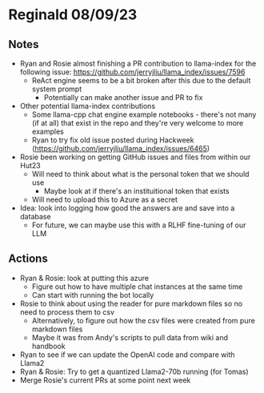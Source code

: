 # Reginald 08/09/23

## Notes
- Ryan and Rosie almost finishing a PR contribution to llama-index for the following issue: https://github.com/jerryjliu/llama_index/issues/7596
    - ReAct engine seems to be a bit broken after this due to the default system prompt
        - Potentially can make another issue and PR to fix
- Other potential llama-index contributions
    - Some llama-cpp chat engine example notebooks - there's not many (if at all) that exist in the repo and they're very welcome to more examples
    - Ryan to try fix old issue posted during Hackweek (https://github.com/jerryjliu/llama_index/issues/6465)
- Rosie been working on getting GitHub issues and files from within our Hut23
    - Will need to think about what is the personal token that we should use
        - Maybe look at if there's an instituitional token that exists
    - Will need to upload this to Azure as a secret
- Idea: look into logging how good the answers are and save into a database
    - For future, we can maybe use this with a RLHF fine-tuning of our LLM

## Actions
- Ryan & Rosie: look at putting this azure
    - Figure out how to have multiple chat instances at the same time
    - Can start with running the bot locally
- Rosie to think about using the reader for pure markdown files so no need to process them to csv
    - Alternatively, to figure out how the csv files were created from pure markdown files
    - Maybe it was from Andy's scripts to pull data from wiki and handbook
- Ryan to see if we can update the OpenAI code and compare with Llama2
- Ryan & Rosie: Try to get a quantized Llama2-70b running (for Tomas)
- Merge Rosie's current PRs at some point next week
